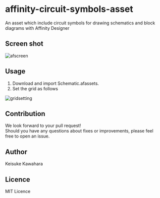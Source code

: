 # affinity-circuit-symbols-asset
An asset which include circuit symbols for drawing schematics and block diagrams with Affinity Designer

## Screen shot

![afscreen](https://user-images.githubusercontent.com/37934321/124695670-9cf13b00-df1e-11eb-945e-ca4a56c5a554.png)

## Usage

1. Download and import Schematic.afassets.
2. Set the grid as follows

![gridsetting](https://user-images.githubusercontent.com/37934321/124695947-21dc5480-df1f-11eb-8695-b50e777268e2.png)

## Contribution

We look forward to your pull request!  
Should you have any questions about fixes or improvements, please feel free to open an issue.

## Author

Keisuke Kawahara  

## Licence

MIT Licence
